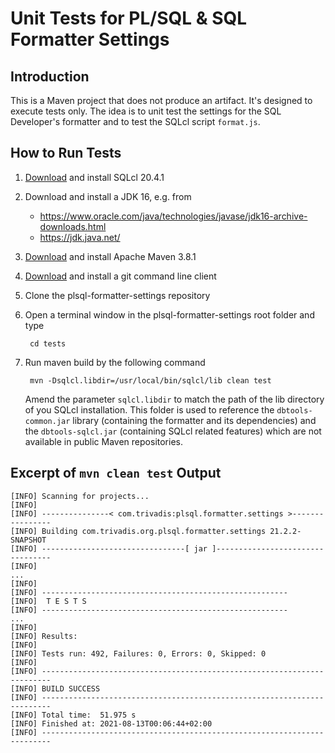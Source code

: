 # Unit Tests for PL/SQL & SQL Formatter Settings

## Introduction

This is a Maven project that does not produce an artifact. It's designed to execute tests only. The idea is to unit test the settings for the SQL Developer's formatter and to test the SQLcl script `format.js`.

## How to Run Tests

1. [Download](https://www.oracle.com/tools/downloads/sqlcl-downloads.html) and install SQLcl 20.4.1
2. Download and install a JDK 16, e.g. from
   - https://www.oracle.com/java/technologies/javase/jdk16-archive-downloads.html
   - https://jdk.java.net/
3. [Download](https://maven.apache.org/download.cgi) and install Apache Maven 3.8.1
4. [Download](https://git-scm.com/downloads) and install a git command line client
5. Clone the plsql-formatter-settings repository
6. Open a terminal window in the plsql-formatter-settings root folder and type

		cd tests

6. Run maven build by the following command

		mvn -Dsqlcl.libdir=/usr/local/bin/sqlcl/lib clean test

	Amend the parameter `sqlcl.libdir` to match the path of the lib directory of you SQLcl installation. This folder is used to reference the `dbtools-common.jar` library (containing the formatter and its dependencies) and the `dbtools-sqlcl.jar` (containing SQLcl related features) which are not available in public Maven repositories.

## Excerpt of `mvn clean test` Output

```
[INFO] Scanning for projects...
[INFO] 
[INFO] ---------------< com.trivadis:plsql.formatter.settings >----------------
[INFO] Building com.trivadis.org.plsql.formatter.settings 21.2.2-SNAPSHOT
[INFO] --------------------------------[ jar ]---------------------------------
[INFO]  
...
[INFO] 
[INFO] -------------------------------------------------------
[INFO]  T E S T S
[INFO] -------------------------------------------------------
...
[INFO] 
[INFO] Results:
[INFO] 
[INFO] Tests run: 492, Failures: 0, Errors: 0, Skipped: 0
[INFO] 
[INFO] ------------------------------------------------------------------------
[INFO] BUILD SUCCESS
[INFO] ------------------------------------------------------------------------
[INFO] Total time:  51.975 s
[INFO] Finished at: 2021-08-13T00:06:44+02:00
[INFO] ------------------------------------------------------------------------
```
